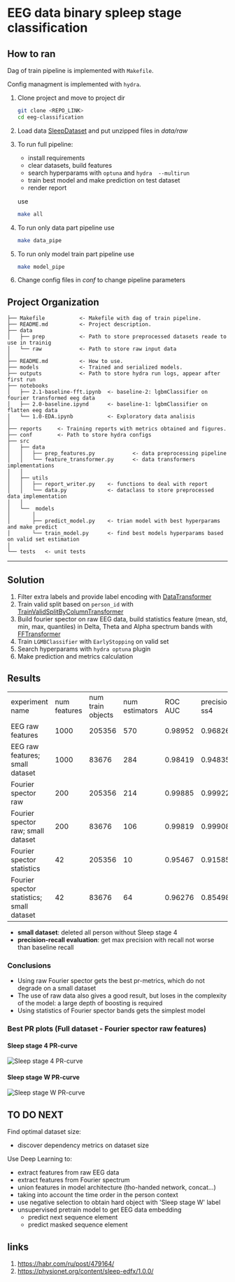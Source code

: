 # EEG data binary spleep stage classification
## How to ran
Dag of train pipeline is implemented with `Makefile`.

Config managment is implemented with `hydra`.
1. Clone project and move to project dir
   ```bash
   git clone <REPO_LINK>
   cd eeg-classification
   ```
2. Load data [SleepDataset](https://mega.nz/folder/WbAXUCZD#iRr7rcXJZ3pMPemVd4JUQw) and put unzipped files in *data/raw*
3. To run full pipeline:
    * install requirements
    * clear datasets, build features
    * search hyperparams with `optuna` and `hydra  --multirun`
    * train best model and make prediction on test dataset
    * render report
    
    use
    ```bash
    make all
    ```
4. To run only data part pipeline use
    ```bash
   make data_pipe  
   ```
5. To run only model train part pipeline use
    ```bash
   make model_pipe
    ```
6. Change config files in *conf* to change pipeline parameters

Project Organization
------------

    ├── Makefile           <- Makefile with dag of train pipeline.
    ├── README.md          <- Project description.
    ├── data
    │   ├── prep           <- Path to store preprocessed datasets reade to use in trainig
    │   └── raw            <- Path to store raw input data
    │
    ├── README.md          <- How to use.
    ├── models             <- Trained and serialized models.
    ├── outputs            <- Path to store hydra run logs, appear after first run
    ├── notebooks
    │   ├── 2.1-baseline-fft.ipynb  <- baseline-2: lgbmClassifier on fourier transformed eeg data
    │   ├── 2.0-baseline.ipynd      <- baseline-1: lgbmClassifier on flatten eeg data
    │   └── 1.0-EDA.ipynb           <- Exploratory data analisis
    │
    ├── reports     <- Training reports with metrics obtained and figures.
    ├── conf        <- Path to store hydra configs
    ├── src                
    │   ├── data   
    │   │   ├── prep_features.py            <- data preprocessing pipeline
    │   │   └── feature_transformer.py      <- data transformers implementations
    │   │
    │   ├── utils
    │   │   ├── report_writer.py    <- functions to deal with report
    │   │   └── data.py             <- dataclass to store preprocessed data implementation
    │   │
    │   └──  models                     
    │       │                               
    │       ├── predict_model.py    <- trian model with best hyperparams and make predict
    │       └── train_model.py      <- find best models hyperparams based on valid set estimation
    │
    └── tests   <- unit tests

--------

## Solution
1. Filter extra labels and provide label encoding with [DataTransformer](https://github.com/Tarelkinal/eeg-classification/blob/main/src/data/feature_transformer.py)
2. Train valid split based on `person_id` with [TrainValidSplitByColumnTransformer](https://github.com/Tarelkinal/eeg-classification/blob/main/src/data/feature_transformer.py)
3. Build fourier spector on raw EEG data, build statistics feature (mean, std, min, max, quantiles) in Delta, Theta 
   and Alpha spectrum bands with [FFTransformer](https://github.com/Tarelkinal/eeg-classification/blob/main/src/data/feature_transformer.py)
4. Train `LGMBClassifier` with `EarlyStopping` on valid set
5. Search hyperparams with `hydra optuna` plugin
6. Make prediction and metrics calculation


## Results

<table>

<TR>
   <TD class="c2">experiment name</TD>
   <TD class="c3">num features</TD>
   <TD class="c3">num train objects</TD>
   <TD class="c3">num estimators</TD>
   <TD class="c3">ROC AUC</TD>
   <TD class="c4">precision ss4</TD>
   <TD class="c5">recall ss4</TD>
   <TD class="c6">precision ssW</TD>
   <TD class="c7"><SPAN>recall ssW</SPAN></TD>
</TR>

<TR>
   <TD class="c2">EEG raw features</TD>
   <TD class="c3">1000</TD>
   <TD class="c3">205356</TD>
   <TD class="c3">570</TD>
   <TD class="c3">0.98952</TD>
   <TD class="c4">0.96826</TD>
   <TD class="c5">0.92166</TD>
   <TD class="c6">0.99952</TD>
   <TD class="c7"><SPAN>0.55756</SPAN></TD>
</TR>

<TR>
   <TD class="c2">EEG raw features; small dataset</TD>
   <TD class="c3">1000</TD>
   <TD class="c3">83676</TD>
   <TD class="c3">284</TD>
   <TD class="c3">0.98419</TD>
   <TD class="c4">0.94835</TD>
   <TD class="c5">0.92154</TD>
   <TD class="c6">0.99686</TD>
   <TD class="c7"><SPAN>0.55128</SPAN></TD>
</TR>

<TR>
   <TD class="c2">Fourier spector raw</TD>
   <TD class="c3">200</TD>
   <TD class="c3">205356</TD>
   <TD class="c3">214</TD>
   <TD class="c3">0.99885</TD>
   <TD class="c4">0.99922</TD>
   <TD class="c5">0.93799</TD>
   <TD class="c6">0.99938</TD>
   <TD class="c7"><SPAN>0.6469</SPAN></TD>
</TR>

<TR>
   <TD class="c2">Fourier spector raw; small dataset</TD>
   <TD class="c3">200</TD>
   <TD class="c3">83676</TD>
   <TD class="c3">106</TD>
   <TD class="c3">0.99819</TD>
   <TD class="c4">0.99908</TD>
   <TD class="c5">0.92325</TD>
   <TD class="c6">0.99954</TD>
   <TD class="c7"><SPAN>0.57666</SPAN></TD>
</TR>

<TR>
   <TD class="c2">Fourier spector statistics</TD>
   <TD class="c3">42</TD>
   <TD class="c3">205356</TD>
   <TD class="c3">10</TD>
   <TD class="c3">0.95467</TD>
   <TD class="c4">0.91585</TD>
   <TD class="c5">0.92154</TD>
   <TD class="c6">0.9382</TD>
   <TD class="c7"><SPAN>0.83333</SPAN></TD>
</TR>

<TR>
   <TD class="c2">Fourier spector statistics; small dataset</TD>
   <TD class="c3">42</TD>
   <TD class="c3">83676</TD>
   <TD class="c3">64</TD>
   <TD class="c3">0.96276</TD>
   <TD class="c4">0.85498</TD>
   <TD class="c5">0.92154</TD>
   <TD class="c6">0.98064</TD>
   <TD class="c7"><SPAN>0.52083</SPAN></TD>
</TR>

</table>

* **small dataset**: deleted all person without Sleep stage 4
* **precision-recall evaluation**: get max precision with recall not worse than baseline recall

### Conclusions
* Using raw Fourier spector gets the best pr-metrics, which do not degrade on a small dataset
* The use of raw data also gives a good result, but loses in the complexity of the model: a large depth of boosting is required   
* Using statistics of Fourier spector bands gets the simplest model 

### Best PR plots (Full dataset - Fourier spector raw features)

#### Sleep stage 4 PR-curve   
![Sleep stage 4 PR-curve](reports/pr_fig_1.png)

#### Sleep stage W PR-curve
![Sleep stage W PR-curve](reports/pr_fig_0.png)

## TO DO NEXT
Find optimal dataset size:
   * discover dependency metrics on dataset size

Use Deep Learning to:
   * extract features from raw EEG data
   * extract features from Fourier spectrum
   * union features in model architecture (tho-handed network, concat...)
   * taking into account the time order in the person context
   * use negative selection to obtain hard object with 'Sleep stage W' label
   * unsupervised pretrain model to get EEG data embedding
      * predict next sequence element
      * predict masked sequence element

## links
1. https://habr.com/ru/post/479164/
2. https://physionet.org/content/sleep-edfx/1.0.0/

